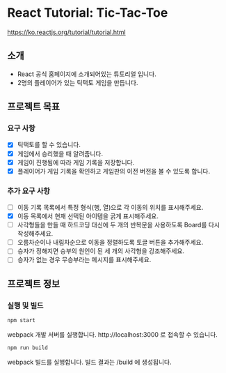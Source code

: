 # React Tutorial: Tic-Tac-Toe

https://ko.reactjs.org/tutorial/tutorial.html

## 소개

- React 공식 홈페이지에 소개되어있는 튜토리얼 입니다.
- 2명의 플레이어가 있는 틱택토 게임을 만듭니다.

## 프로젝트 목표

### 요구 사항

- [x] 틱택토를 할 수 있습니다.
- [x] 게임에서 승리했을 때 알려줍니다.
- [x] 게임이 진행됨에 따라 게임 기록을 저장합니다.
- [x] 플레이어가 게임 기록을 확인하고 게임판의 이전 버전을 볼 수 있도록 합니다.

### 추가 요구 사항

- [ ] 이동 기록 목록에서 특정 형식(행, 열)으로 각 이동의 위치를 표시해주세요.
- [x] 이동 목록에서 현재 선택된 아이템을 굵게 표시해주세요.
- [ ] 사각형들을 만들 때 하드코딩 대신에 두 개의 반복문을 사용하도록 Board를 다시 작성해주세요.
- [ ] 오름차순이나 내림차순으로 이동을 정렬하도록 토글 버튼을 추가해주세요.
- [ ] 승자가 정해지면 승부의 원인이 된 세 개의 사각형을 강조해주세요.
- [ ] 승자가 없는 경우 무승부라는 메시지를 표시해주세요.

## 프로젝트 정보

### 실행 및 빌드

```sh
npm start
```

webpack 개발 서버를 실행합니다. http://localhost:3000 로 접속할 수 있습니다.

```sh
npm run build
```

webpack 빌드를 실행합니다. 빌드 결과는 /build 에 생성됩니다.
